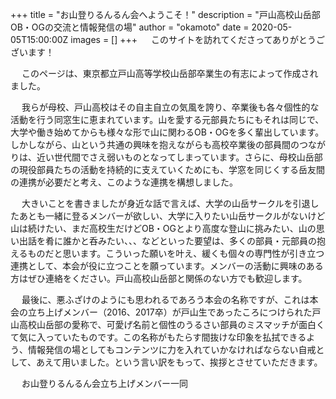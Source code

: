+++ 
title = "お山登りるんるん会へようこそ！" 
description = "戸山高校山岳部OB・OGの交流と情報発信の場"
author = "okamoto" 
date = 2020-05-05T15:00:00Z 
images = []
+++
&emsp; このサイトを訪れてくださってありがとうございます！

&emsp; このページは、東京都立戸山高等学校山岳部卒業生の有志によって作成されました。

&emsp; 我らが母校、戸山高校はその自主自立の気風を誇り、卒業後も各々個性的な活動を行う同窓生に恵まれています。山を愛する元部員たちにもそれは同じで、大学や働き始めてからも様々な形で山に関わるOB・OGを多く輩出しています。しかしながら、山という共通の興味を抱えながらも高校卒業後の部員間のつながりは、近い世代間でさえ弱いものとなってしまっています。さらに、母校山岳部の現役部員たちの活動を持続的に支えていくためにも、学窓を同じくする岳友間の連携が必要だと考え、このような連携を構想しました。

&emsp; 大きいことを書きましたが身近な話で言えば、大学の山岳サークルを引退したあとも一緒に登るメンバーが欲しい、大学に入りたい山岳サークルがないけど山は続けたい、まだ高校生だけどOB・OGとより高度な登山に挑みたい、山の思い出話を肴に誰かと呑みたい、、、などといった要望は、多くの部員・元部員の抱えるものだと思います。こういった願いを叶え、緩くも個々の専門性が引き立つ連携として、本会が役に立つことを願っています。メンバーの活動に興味のある方はぜひ連絡をください。戸山高校山岳部と関係のない方でも歓迎します。

 &emsp; 最後に、悪ふざけのようにも思われるであろう本会の名称ですが、これは本会の立ち上げメンバー（2016、2017卒）が戸山生であったころにつけられた戸山高校山岳部の愛称で、可愛げ名前と個性のうるさい部員のミスマッチが面白くて気に入っていたものです。この名称がもたらす間抜けな印象を払拭できるよう、情報発信の場としてもコンテンツに力を入れていかなければならない自戒として、あえて用いました。という言い訳をもって、挨拶とさせていただきます。
 
 
&emsp; お山登りるんるん会立ち上げメンバー一同
